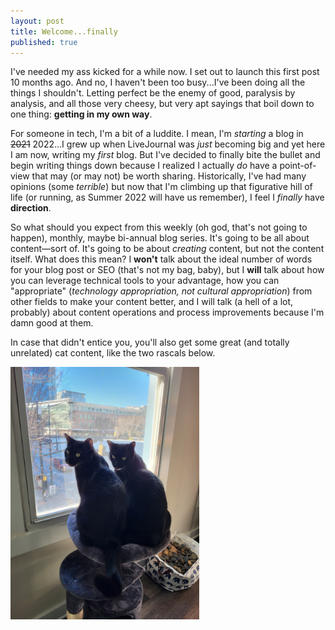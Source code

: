 ```yaml
---
layout: post
title: Welcome...finally
published: true
---
```


I've needed my ass kicked for a while now. I set out to launch this first post 10 months ago. And no, I haven't been too busy...I've been doing all the things I shouldn't. Letting perfect be the enemy of good, paralysis by analysis, and all those very cheesy, but very apt sayings that boil down to one thing: **getting in my own way**. 

For someone in tech, I'm a bit of a luddite. I mean, I'm _starting_ a blog in ~~2021~~ 2022...I grew up when LiveJournal was _just_ becoming big and yet here I am now, writing my _first_ blog. But I've decided to finally bite the bullet and begin writing things down because I realized I actually _do_ have a point-of-view that may (or may not) be worth sharing. Historically, I've had many opinions (some _terrible_) but now that I'm climbing up that figurative hill of life (or running, as Summer 2022 will have us remember), I feel I _finally_ have **direction**.

So what should you expect from this weekly (oh god, that's not going to happen), monthly, maybe bi-annual blog series. It's going to be all about content&mdash;sort of. It's going to be about _creating_ content, but not the content itself. What does this mean? I **won't** talk about the ideal number of words for your blog post or SEO (that's not my bag, baby), but I **will** talk about how you can leverage technical tools to your advantage, how you can "appropriate" (_technology appropriation, not cultural appropriation_) from other fields to make your content better, and I will talk (a hell of a lot, probably) about content operations and process improvements because I'm damn good at them.

In case that didn't entice you, you'll also get some great (and totally unrelated) cat content, like the two rascals below.

<div class="center">
  <img src="../images/double-trouble.jpg" alt="Photograph of Becca's two cats: Oscar and Mick sitting together on a perch in front of a window, looking back at the camera." width="60%" height="60%">
</div>
